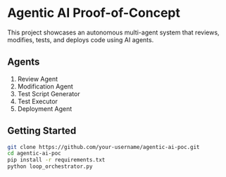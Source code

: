 # Agentic AI Proof-of-Concept

This project showcases an autonomous multi-agent system that reviews, modifies, tests, and deploys code using AI agents.

## Agents
1. Review Agent
2. Modification Agent
3. Test Script Generator
4. Test Executor
5. Deployment Agent

## Getting Started

```bash
git clone https://github.com/your-username/agentic-ai-poc.git
cd agentic-ai-poc
pip install -r requirements.txt
python loop_orchestrator.py
